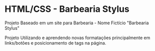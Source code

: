 # HTML/CSS - Barbearia Stylus
Projeto Baseado em um site para Barbearia - Nome Fictício "Barbearia Stylus"

Projeto Utilizando e aprendendo novas formatações principalmente em links/botões e posicionamento de tags na página.
